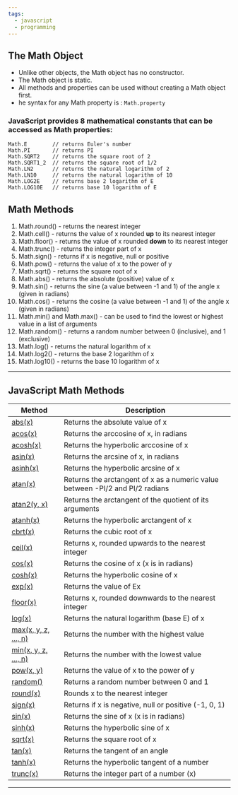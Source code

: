 ```yaml
---
tags:
  - javascript
  - programming
---
```

## The Math Object

- Unlike other objects, the Math object has no constructor.
- The Math object is static.
- All methods and properties can be used without creating a Math object first.
- he syntax for any Math property is : `Math.property`

### JavaScript provides 8 mathematical constants that can be accessed as Math properties:

```text
Math.E        // returns Euler's number  
Math.PI       // returns PI  
Math.SQRT2    // returns the square root of 2  
Math.SQRT1_2  // returns the square root of 1/2  
Math.LN2      // returns the natural logarithm of 2  
Math.LN10     // returns the natural logarithm of 10  
Math.LOG2E    // returns base 2 logarithm of E  
Math.LOG10E   // returns base 10 logarithm of E
```

## Math Methods

1. Math.round() - returns the nearest integer
2. Math.cell() - returns the value of x rounded **up** to its nearest integer
3. Math.floor() - returns the value of x rounded **down** to its nearest integer
4. Math.trunc() - returns the integer part of x
5. Math.sign() - returns if x is negative, null or positive
6. Math.pow() - returns the value of x to the power of y
7. Math.sqrt() - returns the square root of x
8. Math.abs() - returns the absolute (positive) value of x
9. Math.sin() - returns the sine (a value between -1 and 1) of the angle x (given in radians)
10. Math.cos() - returns the cosine (a value between -1 and 1) of the angle x (given in radians)
11. Math.min() and Math.max() - can be used to find the lowest or highest value in a list of arguments
12. Math.random() - returns a random number between 0 (inclusive), and 1 (exclusive)
13. Math.log() - returns the natural logarithm of x
14. Math.log2() - returns the base 2 logarithm of x
15. Math.log10() - returns the base 10 logarithm of x

---
## JavaScript Math Methods

|Method|Description|
|---|---|
|[abs(x)](https://www.w3schools.com/jsref/jsref_abs.asp)|Returns the absolute value of x|
|[acos(x)](https://www.w3schools.com/jsref/jsref_acos.asp)|Returns the arccosine of x, in radians|
|[acosh(x)](https://www.w3schools.com/jsref/jsref_acosh.asp)|Returns the hyperbolic arccosine of x|
|[asin(x)](https://www.w3schools.com/jsref/jsref_asin.asp)|Returns the arcsine of x, in radians|
|[asinh(x)](https://www.w3schools.com/jsref/jsref_asinh.asp)|Returns the hyperbolic arcsine of x|
|[atan(x)](https://www.w3schools.com/jsref/jsref_atan.asp)|Returns the arctangent of x as a numeric value between -PI/2 and PI/2 radians|
|[atan2(y, x)](https://www.w3schools.com/jsref/jsref_atan2.asp)|Returns the arctangent of the quotient of its arguments|
|[atanh(x)](https://www.w3schools.com/jsref/jsref_atanh.asp)|Returns the hyperbolic arctangent of x|
|[cbrt(x)](https://www.w3schools.com/jsref/jsref_cbrt.asp)|Returns the cubic root of x|
|[ceil(x)](https://www.w3schools.com/jsref/jsref_ceil.asp)|Returns x, rounded upwards to the nearest integer|
|[cos(x)](https://www.w3schools.com/jsref/jsref_cos.asp)|Returns the cosine of x (x is in radians)|
|[cosh(x)](https://www.w3schools.com/jsref/jsref_cosh.asp)|Returns the hyperbolic cosine of x|
|[exp(x)](https://www.w3schools.com/jsref/jsref_exp.asp)|Returns the value of Ex|
|[floor(x)](https://www.w3schools.com/jsref/jsref_floor.asp)|Returns x, rounded downwards to the nearest integer|
|[log(x)](https://www.w3schools.com/jsref/jsref_log.asp)|Returns the natural logarithm (base E) of x|
|[max(x, y, z, ..., n)](https://www.w3schools.com/jsref/jsref_max.asp)|Returns the number with the highest value|
|[min(x, y, z, ..., n)](https://www.w3schools.com/jsref/jsref_min.asp)|Returns the number with the lowest value|
|[pow(x, y)](https://www.w3schools.com/jsref/jsref_pow.asp)|Returns the value of x to the power of y|
|[random()](https://www.w3schools.com/jsref/jsref_random.asp)|Returns a random number between 0 and 1|
|[round(x)](https://www.w3schools.com/jsref/jsref_round.asp)|Rounds x to the nearest integer|
|[sign(x)](https://www.w3schools.com/jsref/jsref_sign.asp)|Returns if x is negative, null or positive (-1, 0, 1)|
|[sin(x)](https://www.w3schools.com/jsref/jsref_sin.asp)|Returns the sine of x (x is in radians)|
|[sinh(x)](https://www.w3schools.com/jsref/jsref_sinh.asp)|Returns the hyperbolic sine of x|
|[sqrt(x)](https://www.w3schools.com/jsref/jsref_sqrt.asp)|Returns the square root of x|
|[tan(x)](https://www.w3schools.com/jsref/jsref_tan.asp)|Returns the tangent of an angle|
|[tanh(x)](https://www.w3schools.com/jsref/jsref_tanh.asp)|Returns the hyperbolic tangent of a number|
|[trunc(x)](https://www.w3schools.com/jsref/jsref_trunc.asp)|Returns the integer part of a number (x)|

---


